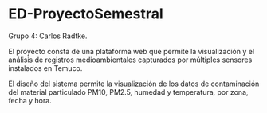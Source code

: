 # ED-ProyectoSemestral
Grupo 4: Carlos Radtke.

El proyecto consta de una plataforma web que permite la visualización y el análisis de registros medioambientales capturados por múltiples sensores instalados en Temuco.

El diseño del sistema permite la visualización de los datos de contaminación del material particulado PM10, PM2.5, humedad y temperatura, por zona, fecha y hora.
